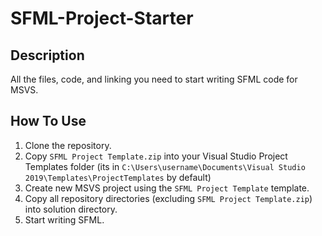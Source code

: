 # SFML-Project-Starter

## Description

All the files, code, and linking you need to start writing SFML code for MSVS.

## How To Use

1.  Clone the repository.
2.  Copy ``SFML Project Template.zip`` into your Visual Studio Project Templates folder (its in ``C:\Users\username\Documents\Visual Studio 2019\Templates\ProjectTemplates`` by default)
3.  Create new MSVS project using the ``SFML Project Template`` template.
4.  Copy all repository directories (excluding ``SFML Project Template.zip``) into solution directory.
5.  Start writing SFML.
